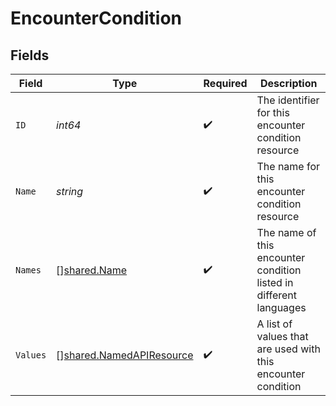# EncounterCondition


## Fields

| Field                                                                | Type                                                                 | Required                                                             | Description                                                          |
| -------------------------------------------------------------------- | -------------------------------------------------------------------- | -------------------------------------------------------------------- | -------------------------------------------------------------------- |
| `ID`                                                                 | *int64*                                                              | :heavy_check_mark:                                                   | The identifier for this encounter condition resource                 |
| `Name`                                                               | *string*                                                             | :heavy_check_mark:                                                   | The name for this encounter condition resource                       |
| `Names`                                                              | [][shared.Name](../../models/shared/name.md)                         | :heavy_check_mark:                                                   | The name of this encounter condition listed in different languages   |
| `Values`                                                             | [][shared.NamedAPIResource](../../models/shared/namedapiresource.md) | :heavy_check_mark:                                                   | A list of values that are used with this encounter condition         |